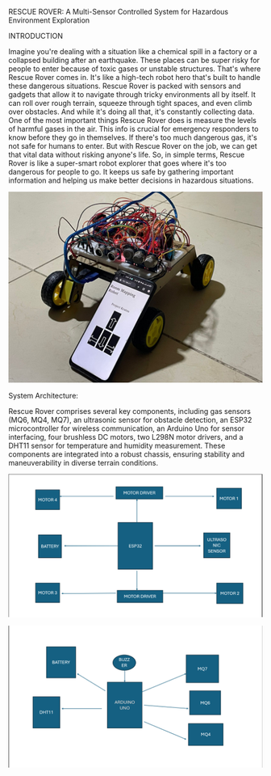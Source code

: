 RESCUE ROVER: A Multi-Sensor Controlled
System for Hazardous Environment Exploration

INTRODUCTION

Imagine you're dealing with a situation like a chemical spill in a factory or a collapsed building after an earthquake. These places can be super risky for people to enter because of toxic gases or unstable structures. That's where Rescue Rover comes in. It's like a high-tech robot hero that's built to handle these dangerous situations.
Rescue Rover is packed with sensors and gadgets that allow it to navigate through tricky environments all by itself. It can roll over rough terrain, squeeze through tight spaces, and even climb over obstacles. And while it's doing all that, it's constantly collecting data.
One of the most important things Rescue Rover does is measure the levels of harmful gases in the air. This info is crucial for emergency responders to know before they go in themselves. If there's too much dangerous gas, it's not safe for humans to enter. But with Rescue Rover on the job, we can get that vital data without risking anyone's life.
So, in simple terms, Rescue Rover is like a super-smart robot explorer that goes where it's too dangerous for people to go. It keeps us safe by gathering important information and helping us make better decisions in hazardous situations.

![Getting Started](./Rover_img.jpg)

System Architecture:

Rescue Rover comprises several key components, including gas sensors (MQ6,
MQ4, MQ7), an ultrasonic sensor for obstacle detection, an ESP32
microcontroller for wireless communication, an Arduino Uno for sensor
interfacing, four brushless DC motors, two L298N motor drivers, and a DHT11 sensor for temperature and humidity measurement. These components are
integrated into a robust chassis, ensuring stability and maneuverability in diverse terrain conditions.

![Getting Started](./blockdiagram1.png)

![Getting Started](./blockdiagram2.png)





